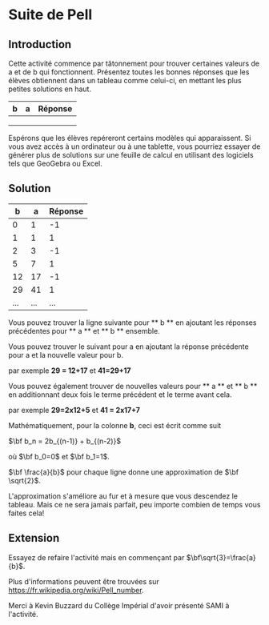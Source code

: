 # Suite de Pell

## Introduction

Cette activité commence par tâtonnement pour trouver certaines valeurs de a et de b qui fonctionnent. Présentez toutes les bonnes réponses que les élèves obtiennent dans un tableau comme celui-ci, en mettant les plus petites solutions en haut.

| b | a | Réponse |
| - | - | ------- |
|   |   |         |
|   |   |         |
|   |   |         |


Espérons que les élèves repéreront certains modèles qui apparaissent. Si vous avez accès à un ordinateur ou à une tablette, vous pourriez essayer de générer plus de solutions sur une feuille de calcul en utilisant des logiciels tels que GeoGebra ou Excel.

## Solution

| b   | a   | Réponse |
| --- | --- | ------- |
| 0   | 1   | -1      |
| 1   | 1   | 1       |
| 2   | 3   | -1      |
| 5   | 7   | 1       |
| 12  | 17  | -1      |
| 29  | 41  | 1       |
| ... | ... | ...     |

Vous pouvez trouver la ligne suivante pour ** b ** en ajoutant les réponses précédentes pour ** a ** et ** b ** ensemble.

Vous pouvez trouver le suivant pour a en ajoutant la réponse précédente pour a et la nouvelle valeur pour b.

par exemple **29 = 12+17** et **41=29+17**

Vous pouvez également trouver de nouvelles valeurs pour ** a ** et ** b ** en additionnant deux fois le terme précédent et le terme avant cela.

par exemple **29=2x12+5**   et **41 = 2x17+7**

Mathématiquement, pour la colonne **b**, ceci est écrit comme suit

$\bf b_n = 2b_{(n-1)} + b_{(n-2)}$

où $\bf b_0=0$ et $\bf b_1=1$.

$\bf \frac{a}{b}$ pour chaque ligne donne une approximation de $\bf \sqrt{2}$.

L'approximation s'améliore au fur et à mesure que vous descendez le tableau. Mais ce ne sera jamais parfait, peu importe combien de temps vous faites cela!

## Extension
Essayez de refaire l'activité mais en commençant par $\bf\sqrt{3}=\frac{a}{b}$.

Plus d'informations peuvent être trouvées sur https://fr.wikipedia.org/wiki/Pell_number.

Merci à Kevin Buzzard du Collège Impérial d'avoir présenté SAMI à l'activité.

